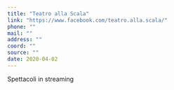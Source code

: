 ```yaml
---
title: "Teatro alla Scala"
link: "https://www.facebook.com/teatro.alla.scala/"
phone: ""
mail: ""
address: ""
coord: ""
source: ""
date: 2020-04-02
---
```


Spettacoli in streaming
